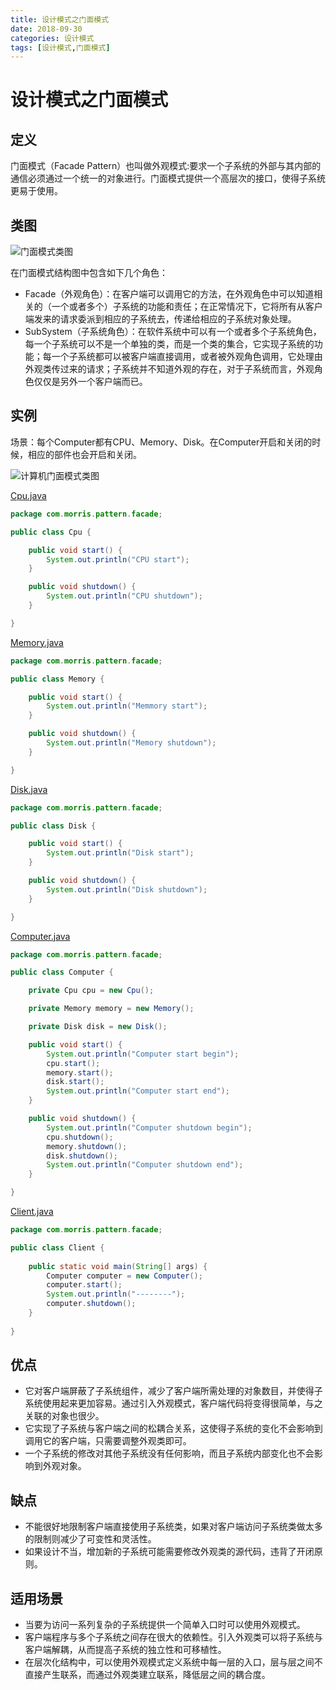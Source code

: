```yaml
---
title: 设计模式之门面模式
date: 2018-09-30
categories: 设计模式
tags: [设计模式,门面模式]
---
```


# 设计模式之门面模式

## 定义
门面模式（Facade Pattern）也叫做外观模式:要求一个子系统的外部与其内部的通信必须通过一个统一的对象进行。门面模式提供一个高层次的接口，使得子系统更易于使用。

## 类图
![门面模式类图]()

在门面模式结构图中包含如下几个角色：
- Facade（外观角色）：在客户端可以调用它的方法，在外观角色中可以知道相关的（一个或者多个）子系统的功能和责任；在正常情况下，它将所有从客户端发来的请求委派到相应的子系统去，传递给相应的子系统对象处理。
- SubSystem（子系统角色）：在软件系统中可以有一个或者多个子系统角色，每一个子系统可以不是一个单独的类，而是一个类的集合，它实现子系统的功能；每一个子系统都可以被客户端直接调用，或者被外观角色调用，它处理由外观类传过来的请求；子系统并不知道外观的存在，对于子系统而言，外观角色仅仅是另外一个客户端而已。

## 实例
场景：每个Computer都有CPU、Memory、Disk。在Computer开启和关闭的时候，相应的部件也会开启和关闭。

![计算机门面模式类图]()

[Cpu.java](https://github.com/morris131/morris-book/tree/master/%E5%90%8E%E7%AB%AF%E5%BC%80%E5%8F%91/Java/%E8%AE%BE%E8%AE%A1%E6%A8%A1%E5%BC%8F/pattern/src/main/java/com/morris/pattern/facade/Cpu.java)
```java
package com.morris.pattern.facade;

public class Cpu {

    public void start() {
        System.out.println("CPU start");
    }

    public void shutdown() {
        System.out.println("CPU shutdown");
    }

}
```
[Memory.java](https://github.com/morris131/morris-book/tree/master/%E5%90%8E%E7%AB%AF%E5%BC%80%E5%8F%91/Java/%E8%AE%BE%E8%AE%A1%E6%A8%A1%E5%BC%8F/pattern/src/main/java/com/morris/pattern/facade/Memory.java)
```java
package com.morris.pattern.facade;

public class Memory {

    public void start() {
        System.out.println("Memmory start");
    }

    public void shutdown() {
        System.out.println("Memory shutdown");
    }

}
```
[Disk.java](https://github.com/morris131/morris-book/tree/master/%E5%90%8E%E7%AB%AF%E5%BC%80%E5%8F%91/Java/%E8%AE%BE%E8%AE%A1%E6%A8%A1%E5%BC%8F/pattern/src/main/java/com/morris/pattern/facade/Disk.java)
```java
package com.morris.pattern.facade;

public class Disk {

    public void start() {
        System.out.println("Disk start");
    }

    public void shutdown() {
        System.out.println("Disk shutdown");
    }

}
```
[Computer.java](https://github.com/morris131/morris-book/tree/master/%E5%90%8E%E7%AB%AF%E5%BC%80%E5%8F%91/Java/%E8%AE%BE%E8%AE%A1%E6%A8%A1%E5%BC%8F/pattern/src/main/java/com/morris/pattern/facade/Computer.java)
```java
package com.morris.pattern.facade;

public class Computer {

    private Cpu cpu = new Cpu();

    private Memory memory = new Memory();

    private Disk disk = new Disk();

    public void start() {
        System.out.println("Computer start begin");
        cpu.start();
        memory.start();
        disk.start();
        System.out.println("Computer start end");
    }

    public void shutdown() {
        System.out.println("Computer shutdown begin");
        cpu.shutdown();
        memory.shutdown();
        disk.shutdown();
        System.out.println("Computer shutdown end");
    }

}
```
[Client.java](https://github.com/morris131/morris-book/tree/master/%E5%90%8E%E7%AB%AF%E5%BC%80%E5%8F%91/Java/%E8%AE%BE%E8%AE%A1%E6%A8%A1%E5%BC%8F/pattern/src/main/java/com/morris/pattern/facade/Client.java)
```java
package com.morris.pattern.facade;

public class Client {
    
    public static void main(String[] args) {
        Computer computer = new Computer();
        computer.start();
        System.out.println("--------");
        computer.shutdown();
    }
    
}
```

## 优点
- 它对客户端屏蔽了子系统组件，减少了客户端所需处理的对象数目，并使得子系统使用起来更加容易。通过引入外观模式，客户端代码将变得很简单，与之关联的对象也很少。
- 它实现了子系统与客户端之间的松耦合关系，这使得子系统的变化不会影响到调用它的客户端，只需要调整外观类即可。
- 一个子系统的修改对其他子系统没有任何影响，而且子系统内部变化也不会影响到外观对象。

## 缺点
- 不能很好地限制客户端直接使用子系统类，如果对客户端访问子系统类做太多的限制则减少了可变性和灵活性。
- 如果设计不当，增加新的子系统可能需要修改外观类的源代码，违背了开闭原则。

## 适用场景
- 当要为访问一系列复杂的子系统提供一个简单入口时可以使用外观模式。
- 客户端程序与多个子系统之间存在很大的依赖性。引入外观类可以将子系统与客户端解耦，从而提高子系统的独立性和可移植性。
- 在层次化结构中，可以使用外观模式定义系统中每一层的入口，层与层之间不直接产生联系，而通过外观类建立联系，降低层之间的耦合度。


